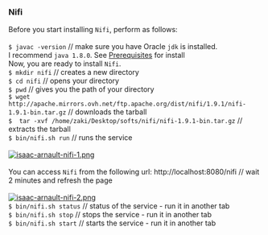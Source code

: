 ### Nifi
Before you start installing `Nifi`, perform as follows:<br><br>
`$ javac -version` // make sure you have Oracle `jdk` is installed.<br>I recommend `java 1.8.0`. See [Prerequisites](https://gist.github.com/isaacarnault/19979a97be64192bb15b7b5e2e351889#prerequisites) for install<br>
Now, you are ready to install `Nifi`.<br>
`$ mkdir nifi` // creates a new directory<br>
`$ cd nifi` // opens your directory<br>
`$ pwd` // gives you the path of your directory<br>
`$ wget http://apache.mirrors.ovh.net/ftp.apache.org/dist/nifi/1.9.1/nifi-1.9.1-bin.tar.gz` // downloads the tarball<br>
`$  tar -xvf /home/zaki/Desktop/softs/nifi/nifi-1.9.1-bin.tar.gz` // extracts the tarball<br>
`$ bin/nifi.sh run` // runs the service<br><br>
[![isaac-arnault-nifi-1.png](https://i.postimg.cc/GhrrfFNy/isaac-arnault-nifi-1.png)](https://postimg.cc/G9MZ8ybL)<br><br>
You can access `Nifi` from the following url: http://localhost:8080/nifi // wait 2 minutes and refresh the page<br><br>
[![isaac-arnault-nifi-2.png](https://i.postimg.cc/T2nfQ7kx/isaac-arnault-nifi-2.png)](https://postimg.cc/Th2z39MN)
<br>
`$ bin/nifi.sh status` // status of the service - run it in another tab<br>
`$ bin/nifi.sh stop` // stops the service - run it in another tab<br>
`$ bin/nifi.sh start` // starts the service - run it in another tab
